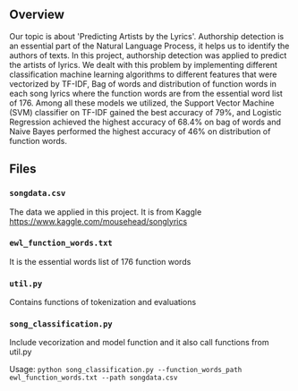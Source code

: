 ## Overview
Our topic is about 'Predicting Artists by the Lyrics'. Authorship detection is an essential part of the Natural Language Process, it helps us to identify the authors of texts. In this project, authorship detection was applied to predict the artists of lyrics. We dealt with this problem by implementing different classification machine learning algorithms to different features that were vectorized by TF-IDF, Bag of words and distribution of function words in each song lyrics where the function words are from the essential word list of 176.  Among all these models we utilized, the Support Vector Machine (SVM) classifier on TF-IDF gained the best accuracy of 79%, and Logistic Regression achieved the highest accuracy of 68.4% on bag of words and Naive Bayes performed the highest accuracy of 46% on distribution of function words.
## Files

### `songdata.csv`
The data we applied in this project. It is from Kaggle https://www.kaggle.com/mousehead/songlyrics

### `ewl_function_words.txt` 
It is the essential words list of 176 function words

### `util.py` 
Contains functions of tokenization and evaluations

### `song_classification.py` 
Include vecorization and model function and it also call functions from util.py

Usage: `python song_classification.py --function_words_path ewl_function_words.txt --path songdata.csv`
